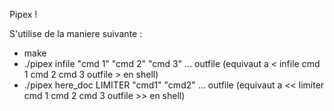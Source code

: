 Pipex !

S'utilise de la maniere suivante : 

- make
- ./pipex infile "cmd 1" "cmd 2" "cmd 3" ... outfile (equivaut a < infile cmd 1 cmd 2 cmd 3 outfile > en shell)
- ./pipex here_doc LIMITER "cmd1" "cmd2" ... outfile (equivaut a << limiter cmd 1 cmd 2 cmd 3 outfile >> en shell)
